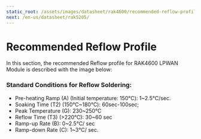 ```yaml
---
static_root: /assets/images/datasheet/rak4600/recommended-reflow-profile
next: /en-us/datasheet/rak5205/
---
```


# Recommended Reflow Profile

In this section, the recommended Reflow profile for RAK4600 LPWAN Module is described with the image below:

<rk-img
  :src="`${$frontmatter.static_root}/jrhzrgsko4nmfcwpirix.jpg`"
  width="100%"
  figure-number="1"
  caption="Recommended Reflow Profile"
/>

### Standard Conditions for Reflow Soldering:

- Pre-heating Ramp (A) (Initial temperature: 150℃): 1~2.5℃/sec.
- Soaking Time (T2) (150℃~180℃): 60sec-100sec;
- Peak Temperature (G): 230~250℃
- Reflow Time (T3) (>220℃): 30~60 sec
- Ramp-up Rate (B): 0~2.5℃/ sec
- Ramp-down Rate (C): 1~3℃/ sec.
